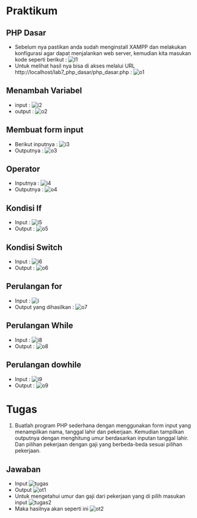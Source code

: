 # Praktikum
## PHP Dasar
- Sebelum nya pastikan anda sudah menginstall XAMPP dan melakukan konfigurasi agar dapat menjalankan web server, kemudian kita masukan kode seperti berikut :
![I1](https://github.com/kannahs/Lab7web/blob/master/image/I1.PNG?raw=true)
- Untuk melihat hasil nya bisa di akses melalui URL http://localhost/lab7_php_dasar/php_dasar.php :
![o1](https://github.com/kannahs/Lab7web/blob/master/image/o1.PNG?raw=true)
## Menambah Variabel
- input :
![i2](https://github.com/kannahs/Lab7web/blob/master/image/i2.PNG?raw=true)
- output :
![o2](https://github.com/kannahs/Lab7web/blob/master/image/o2.PNG?raw=true)
## Membuat form input
- Berikut inputnya :
![i3](https://github.com/kannahs/Lab7web/blob/master/image/i3.PNG?raw=true)
- Outputnya :
![o3](https://github.com/kannahs/Lab7web/blob/master/image/o3.PNG?raw=true)
## Operator
- Inputnya :
![i4](https://github.com/kannahs/Lab7web/blob/master/image/i4.PNG?raw=true)
- Outputnya :
![o4](https://github.com/kannahs/Lab7web/blob/master/image/o4.PNG?raw=true)
## Kondisi If
- Input :
![i5](https://github.com/kannahs/Lab7web/blob/master/image/i5.PNG?raw=true)
- Output :
![o5](https://github.com/kannahs/Lab7web/blob/master/image/o5.PNG?raw=true)
## Kondisi Switch 
- Input :
![i6](https://github.com/kannahs/Lab7web/blob/master/image/i6.PNG?raw=true)
- Output :
![o6](https://github.com/kannahs/Lab7web/blob/master/image/o6.PNG?raw=true)
## Perulangan for
- Input :
![i](https://github.com/kannahs/Lab7web/blob/master/image/i.PNG?raw=true)
- Output yang dihasilkan :
![o7](https://github.com/kannahs/Lab7web/blob/master/image/o7.PNG?raw=true)
## Perulangan While
- Input :
![i8](https://github.com/kannahs/Lab7web/blob/master/image/i8.PNG?raw=true)
- Output :
![o8](https://github.com/kannahs/Lab7web/blob/master/image/o8.PNG?raw=true)
## Perulangan dowhile
- Input :
![i9](https://github.com/kannahs/Lab7web/blob/master/image/i9.PNG?raw=true)
- Output :
![o9](https://github.com/kannahs/Lab7web/blob/master/image/o9.PNG?raw=true)

# Tugas
1. Buatlah program PHP sederhana dengan menggunakan form input yang menampilkan
nama, tanggal lahir dan pekerjaan. Kemudian tampilkan outputnya dengan menghitung
umur berdasarkan inputan tanggal lahir. Dan pilihan pekerjaan dengan gaji yang
berbeda-beda sesuai pilihan pekerjaan.
## Jawaban
- Input
![tugas](https://github.com/kannahs/Lab7web/blob/master/image/tugas.PNG?raw=true)
- Output
![ot1](https://github.com/kannahs/Lab7web/blob/master/image/ot1.PNG?raw=true)
- Untuk mengetahui umur dan gaji dari pekerjaan yang di pilih masukan input
![tugas2](https://github.com/kannahs/Lab7web/blob/master/image/tugas2.PNG?raw=true)
- Maka hasilnya akan seperti ini
![ot2](https://github.com/kannahs/Lab7web/blob/master/image/ot2.PNG?raw=true)
